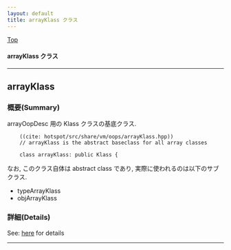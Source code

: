 ```yaml
---
layout: default
title: arrayKlass クラス 
---
```

[Top](../index.html)

#### arrayKlass クラス 



---
## <a name="no36CzxxzN" id="no36CzxxzN">arrayKlass</a>

### 概要(Summary)
arrayOopDesc 用の Klass クラスの基底クラス.


```
    ((cite: hotspot/src/share/vm/oops/arrayKlass.hpp))
    // arrayKlass is the abstract baseclass for all array classes
    
    class arrayKlass: public Klass {
```

なお, このクラス自体は abstract class であり, 実際に使われるのは以下のサブクラス.

* typeArrayKlass
* objArrayKlass




### 詳細(Details)
See: [here](../doxygen/classarrayKlass.html) for details

---
